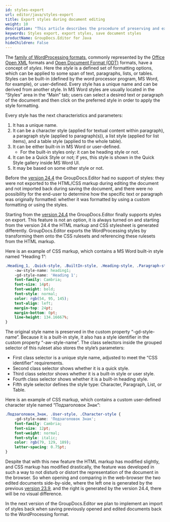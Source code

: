 ```yaml
---
id: styles-export
url: editor/java/styles-export
title: Export styles during document editing
weight: 10
description: "This article describes the procedure of preserving and exporting all build-in and custom styles in the source WordProcessing document during its editing."
keywords: Styles export, export styles, save document styles
productName: GroupDocs.Editor for Java
hideChildren: False
---
```

The [family of WordProcessing formats](https://docs.fileformat.com/word-processing/), commonly represented by the [Office Open XML](https://docs.fileformat.com/word-processing/docx/) formats and [Open Document Format (ODT)](https://docs.fileformat.com/word-processing/odt/) formats, have a concept of _styles_. Here the _style_ is a defined set of formatting options, which can be applied to some span of text, paragraphs, lists, or tables. Styles can be built-in (defined by the word processor program, MS Word, for example), or user-defined. Every style has a unique name and can be derived from another style. In MS Word styles are usually located in the “Styles” area in the “Main” tab; users can select a desired text or paragraph of the document and then click on the preferred style in order to apply the style formatting.

Every style has the next characteristics and parameters:

1. It has a unique name.
2. It can be a character style (applied for textual content within paragraph), a paragraph style (applied to paragraph(s)), a list style (applied for list items), and a table style (applied to the whole table).
3. It can be either built-in in MS Word or user-defined.
   * For the built-in styles only: it can be heading style or not.
4. It can be a Quick Style or not; if yes, this style is shown in the Quick Style gallery inside MS Word UI.
5. It may be based on some other style or not.

Before the [version 24.4](https://releases.groupdocs.com/editor/java/release-notes/2024/groupdocs-editor-for-java-24-4-release-notes/) the GroupDocs.Editor had no support of styles: they were not exported to the HTML/CSS markup during editing the document and not imported back during saving the document, and there were no possibility for the end-user to determine how the specific text or paragraph was originally formatted: whether it was formatted by using a custom formatting or using the styles.

Starting from the [version 24.4](https://releases.groupdocs.com/editor/java/release-notes/2024/groupdocs-editor-for-java-24-4-release-notes/) the GroupDocs.Editor finally supports styles on export. This feature is not an option, it is always turned on and starting from the version 24.4 the HTML markup and CSS stylesheet is generated differently. GroupDocs.Editor exports the WordProcessing styles by transforming them onto the CSS rulesets and referencing these rulesets from the HTML markup.

Here is an example of CSS markup, which contains a MS Word built-in style named “Heading 1”:

```css
.Heading_1, .Quick-style, .BuiltIn-style, .Heading-style, .Paragraph-style { 
	-aw-style-name: heading1; 
	-gd-style-name: 'Heading 1'; 
	font-family: Cambria; 
	font-size: 14pt; 
	font-weight: bold; 
	font-style: normal; 
	color: rgb(54, 95, 145); 
	text-align: left; 
	margin-top: 24pt; 
	margin-bottom: 0pt; 
	line-height: 134.16667%; 
}
```

The original style name is preserved in the custom property “-gd-style-name”. Because it is a built-in style, it also has a style identifier in the custom property “-aw-style-name”. The class selectors inside the grouped selector of this ruleset also stores the style’s parameters:

- First class selector is a unique style name, adjusted to meet the “CSS identifier” requirements.
- Second class selector shows whether it is a quick style.
- Third class selector shows whether it is a built-in style or user style.
- Fourth class selector shows whether it is a built-in heading style.
- Fifth style selector defines the style type: Character, Paragraph, List, or Table.

Here is an example of CSS markup, which contains a custom user-defined character style named “Подзаголовок Знак”:

```css
.Подзаголовок_Знак, .User-style, .Character-style { 
	-gd-style-name: 'Подзаголовок Знак'; 
	font-family: Cambria; 
	font-size: 12pt; 
	font-weight: normal; 
	font-style: italic; 
	color: rgb(79, 129, 189); 
	letter-spacing: 0.75pt; 
}
```

Despite that with this new feature the HTML markup has modified slightly, and CSS markup has modified drastically, the feature was developed in such a way to not disturb or distort the representation of the document in the browser. So when opening and comparing in the web-browser the two edited documents side-by-side, where the left one is generated by the previous [version 23.9](https://releases.groupdocs.com/editor/java/release-notes/2023/groupdocs-editor-for-java-23-9-release-notes/), and the right is generated by the version 24.4, there will be no visual difference.

In the next version of the GroupDocs.Editor we plan to implement an import of styles back when saving previously opened and edited documents back to the WordProcessing format.
